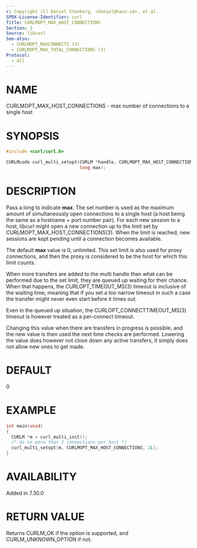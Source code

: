 ```yaml
---
c: Copyright (C) Daniel Stenberg, <daniel@haxx.se>, et al.
SPDX-License-Identifier: curl
Title: CURLMOPT_MAX_HOST_CONNECTIONS
Section: 3
Source: libcurl
See-also:
  - CURLMOPT_MAXCONNECTS (3)
  - CURLMOPT_MAX_TOTAL_CONNECTIONS (3)
Protocol:
  - All
---
```


# NAME

CURLMOPT_MAX_HOST_CONNECTIONS - max number of connections to a single host

# SYNOPSIS

~~~c
#include <curl/curl.h>

CURLMcode curl_multi_setopt(CURLM *handle, CURLMOPT_MAX_HOST_CONNECTIONS,
                            long max);
~~~

# DESCRIPTION

Pass a long to indicate **max**. The set number is used as the maximum amount
of simultaneously open connections to a single host (a host being the same as
a hostname + port number pair). For each new session to a host, libcurl might
open a new connection up to the limit set by CURLMOPT_MAX_HOST_CONNECTIONS(3).
When the limit is reached, new sessions are kept pending until a connection
becomes available.

The default **max** value is 0, unlimited. This set limit is also used for
proxy connections, and then the proxy is considered to be the host for which
this limit counts.

When more transfers are added to the multi handle than what can be performed
due to the set limit, they are queued up waiting for their chance. When that
happens, the CURLOPT_TIMEOUT_MS(3) timeout is inclusive of the waiting time,
meaning that if you set a too narrow timeout in such a case the transfer might
never even start before it times out.

Even in the queued up situation, the CURLOPT_CONNECTTIMEOUT_MS(3) timeout is
however treated as a per-connect timeout.

Changing this value when there are transfers in progress is possible, and the
new value is then used the next time checks are performed. Lowering the value
does however not close down any active transfers, it simply does not allow new
ones to get made.

# DEFAULT

0

# EXAMPLE

~~~c
int main(void)
{
  CURLM *m = curl_multi_init();
  /* do no more than 2 connections per host */
  curl_multi_setopt(m, CURLMOPT_MAX_HOST_CONNECTIONS, 2L);
}
~~~

# AVAILABILITY

Added in 7.30.0

# RETURN VALUE

Returns CURLM_OK if the option is supported, and CURLM_UNKNOWN_OPTION if not.

